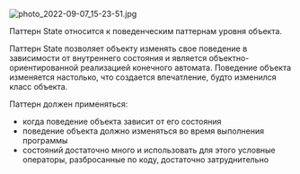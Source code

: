 ![photo_2022-09-07_15-23-51.jpg](file:///home/walle/.config/joplin-desktop/resources/18a3cbc8987f44f9bafb75502c4fbb39.jpg)

Паттерн State относится к поведенческим паттернам уровня объекта.

Паттерн State позволяет объекту изменять свое поведение в зависимости от внутреннего состояния и является объектно-ориентированной реализацией конечного автомата. Поведение объекта изменяется настолько, что создается впечатление, будто изменился класс объекта.

Паттерн должен применяться:

- когда поведение объекта зависит от его состояния
- поведение объекта должно изменяться во время выполнения программы
- состояний достаточно много и использовать для этого условные операторы, разбросанные по коду, достаточно затруднительно